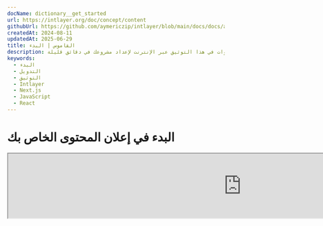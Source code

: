 ```yaml
---
docName: dictionary__get_started
url: https://intlayer.org/doc/concept/content
githubUrl: https://github.com/aymericzip/intlayer/blob/main/docs/docs/ar/dictionary/get_started.md
createdAt: 2024-08-11
updatedAt: 2025-06-29
title: القاموس | البدء
description: اكتشف كيفية إعلان واستخدام القواميس في موقعك متعدد اللغات. اتبع الخطوات في هذا التوثيق عبر الإنترنت لإعداد مشروعك في دقائق قليلة.
keywords:
  - البدء
  - التدويل
  - التوثيق
  - Intlayer
  - Next.js
  - JavaScript
  - React
---
```


# البدء في إعلان المحتوى الخاص بك

<iframe title="i18n، ماركداون، JSON… حل واحد لإدارة كل شيء | Intlayer" class="m-auto aspect-[16/9] w-full overflow-hidden rounded-lg border-0" allow="autoplay; gyroscope;" loading="lazy" width="1080" height="auto" src="https://www.youtube.com/embed/1VHgSY_j9_I?autoplay=0&amp;origin=http://intlayer.org&amp;controls=0&amp;rel=1"/>

## امتدادات الملفات

بشكل افتراضي، يقوم Intlayer بمراقبة جميع الملفات التي تحمل الامتدادات التالية لإعلانات المحتوى:

- `.content.json`
- `.content.ts`
- `.content.tsx`
- `.content.js`
- `.content.jsx`
- `.content.mjs`
- `.content.mjx`
- `.content.cjs`
- `.content.cjx`

سيبحث التطبيق عن الملفات التي تطابق نمط `./src/**/*.content.{json,ts,tsx,js,jsx,mjs,mjx,cjs,cjx}` بشكل افتراضي.

هذه الامتدادات الافتراضية مناسبة لمعظم التطبيقات. ومع ذلك، إذا كانت لديك متطلبات محددة، يرجى الرجوع إلى [دليل تخصيص امتدادات المحتوى](https://github.com/aymericzip/intlayer/blob/main/docs/docs/ar/configuration.md#content-configuration) للحصول على تعليمات حول كيفية إدارتها.

للحصول على قائمة كاملة بخيارات التكوين، قم بزيارة وثائق التكوين.

## إعلان المحتوى الخاص بك

قم بإنشاء وإدارة قواميسك:

```tsx fileName="src/example.content.tsx" contentDeclarationFormat="typescript"
import { type ReactNode } from "react";
import {
  t,
  enu,
  cond,
  nest,
  md,
  insert,
  file,
  type Dictionary,
} from "intlayer";

interface Content {
  imbricatedContent: {
    imbricatedContent2: {
      stringContent: string;
      numberContent: number;
      booleanContent: boolean;
      javaScriptContent: string;
    };
  };
  multilingualContent: string;
  quantityContent: string;
  conditionalContent: string;
  markdownContent: never;
  externalContent: string;
  insertionContent: string;
  nestedContent: string;
  fileContent: string;
  jsxContent: ReactNode;
}

export default {
  key: "page",
  content: {
    imbricatedContent: {
      imbricatedContent2: {
        stringContent: "مرحبا بالعالم",
        numberContent: 123,
        booleanContent: true,
        javaScriptContent: `${process.env.NODE_ENV}`, // بيئة جافا سكريبت الحالية
      },
    },
    multilingualContent: t({
      en: "English content",
      "en-GB": "English content (UK)",
      fr: "French content",
      es: "Spanish content",
    }),
    quantityContent: enu({
      "<-1": "أقل من ناقص سيارة واحدة",
      "-1": "ناقص سيارة واحدة",
      "0": "لا سيارات",
      "1": "سيارة واحدة",
      ">5": "بعض السيارات",
      ">19": "العديد من السيارات",
    }),
    conditionalContent: cond({
      true: "التحقق مفعل",
      false: "التحقق معطل",
    }),
    insertionContent: insert("مرحبًا {{name}}!"),
    nestedContent: nest(
      "navbar", // مفتاح القاموس للتداخل
      "login.button" // [اختياري] مسار المحتوى للتداخل
    ),
    fileContent: file("./path/to/file.txt"),
    externalContent: fetch("https://example.com").then((res) => res.json()),
    markdownContent: md("# مثال على ماركداون"),

    /*
     * متاح فقط باستخدام `react-intlayer` أو `next-intlayer`
     */
    jsxContent: <h1>عنواني</h1>,
  },
} satisfies Dictionary<Content>; // [اختياري] القاموس عام ويسمح لك بتقوية تنسيق قاموسك
```

```javascript fileName="src/example.content.mjx" contentDeclarationFormat="esm"
import { t, enu, cond, nest, md, insert, file } from "intlayer";

/** @type {import('intlayer').Dictionary} */
export default {
  key: "page",
  content: {
    imbricatedContent: {
      imbricatedContent2: {
        stringContent: "مرحبًا بالعالم",
        numberContent: 123,
        booleanContent: true,
        javaScriptContent: `${process.env.NODE_ENV}`,
      },
      imbricatedArray: [1, 2, 3],
    },
    multilingualContent: t({
      en: "محتوى إنجليزي",
      "en-GB": "محتوى إنجليزي (المملكة المتحدة)",
      fr: "محتوى فرنسي",
      es: "محتوى إسباني",
    }),
    quantityContent: enu({
      "<-1": "أقل من ناقص سيارة واحدة",
      "-1": "ناقص سيارة واحدة",
      "0": "لا سيارات",
      "1": "سيارة واحدة",
      ">5": "بعض السيارات",
      ">19": "العديد من السيارات",
    }),
    conditionalContent: cond({
      true: "التحقق مفعل",
      false: "التحقق معطل",
    }),
    insertionContent: insert("مرحبًا {{name}}!"),
    nestedContent: nest(
      "navbar", // مفتاح القاموس للتضمين
      "login.button" // [اختياري] المسار إلى المحتوى للتضمين
    ),
    markdownContent: md("# مثال على ماركداون"),
    fileContent: file("./path/to/file.txt"),
    externalContent: fetch("https://example.com").then((res) => res.json())

    // متاح فقط باستخدام `react-intlayer` أو `next-intlayer`
    jsxContent: <h1>عنواني</h1>,
  },
};
```

```javascript fileName="src/example.content.cjx" contentDeclarationFormat="commonjs"
const { t, enu, cond, nest, md, insert, file } = require("intlayer");

/** @type {import('intlayer').Dictionary} */
module.exports = {
  key: "page",
  content: {
    imbricatedContent: {
      imbricatedContent2: {
        stringContent: "مرحبا بالعالم",
        numberContent: 123,
        booleanContent: true,
        javaScriptContent: `${process.env.NODE_ENV}`,
      },
      imbricatedArray: [1, 2, 3],
    },
    multilingualContent: t({
      en: "English content",
      "en-GB": "English content (UK)",
      fr: "French content",
      es: "Spanish content",
    }),
    quantityContent: enu({
      "<-1": "أقل من ناقص سيارة واحدة",
      "-1": "ناقص سيارة واحدة",
      "0": "لا سيارات",
      "1": "سيارة واحدة",
      ">5": "بعض السيارات",
      ">19": "العديد من السيارات",
    }),
    conditionalContent: cond({
      true: "التحقق مفعل",
      false: "التحقق معطل",
    }),
    insertionContent: insert("مرحبًا {{name}}!"),
    nestedContent: nest(
      "navbar", // مفتاح القاموس للتضمين
      "login.button" // [اختياري] المسار إلى المحتوى للتضمين
    ),
    markdownContent: md("# مثال على ماركداون"),
    fileContent: file("./path/to/file.txt"),
    externalContent: fetch("https://example.com").then((res) => res.json())

    // متاح فقط باستخدام `react-intlayer` أو `next-intlayer`
    jsxContent: <h1>عنواني</h1>,
  },
};
```

```json5 fileName="src/example.content.json"  contentDeclarationFormat="json"
{
  "$schema": "https://intlayer.org/schema.json",
  "key": "page",
  "content": {
    "imbricatedContent": {
      "imbricatedContent2": {
        "stringContent": "مرحبًا بالعالم",
        "numberContent": 123,
        "booleanContent": true,
      },
      "imbricatedArray": [1, 2, 3],
    },
    "multilingualContent": {
      "nodeType": "translation",
      "translation": {
        "en": "English content",
        "en-GB": "English content (UK)",
        "fr": "French content",
        "es": "Spanish content",
      },
    },
    "quantityContent": {
      "nodeType": "enumeration",
      "enumeration": {
        "0": "لا سيارات",
        "1": "سيارة واحدة",
        "<-1": "أقل من ناقص سيارة واحدة",
        "-1": "ناقص سيارة واحدة",
        ">5": "بعض السيارات",
        ">19": "العديد من السيارات",
      },
    },
    "conditionalContent": {
      "nodeType": "condition",
      "condition": {
        "true": "التحقق مفعل",
        "false": "التحقق معطل",
      },
    },
    "insertionContent": {
      "nodeType": "insertion",
      "insertion": "مرحباً {{name}}!",
    },
    "nestedContent": {
      "nodeType": "nested",
      "nested": { "dictionaryKey": "app" },
    },
    "markdownContent": {
      "nodeType": "markdown",
      "markdown": "# مثال على ماركداون",
    },
    "fileContent": {
      "nodeType": "file",
      "file": "./path/to/file.txt",
    },
    "jsxContent": {
      "type": "h1",
      "key": null,
      "ref": null,
      "props": {
        "children": ["عنواني"],
      },
    },
  },
}
```

## تداخل الدوال

يمكنك بدون مشكلة تداخل الدوال داخل دوال أخرى.

مثال:

```javascript fileName="src/example.content.tsx" contentDeclarationFormat="typescript"
import { t, enu, cond, nest, md, type Dictionary } from "intlayer";

const getName = async () => "John Doe";

export default {
  key: "page",
  content: {
    // `getIntlayer('page','en').hiMessage` تُرجع `['Hi', ' ', 'John Doe']`
    hiMessage: [
      t({
        en: "Hi",
        fr: "Salut",
        es: "Hola",
      }),
      " ",
      getName(),
    ],
    // محتوى مركب يتداخل فيه الشرط، التعداد، والمحتوى متعدد اللغات
    // `getIntlayer('page','en').advancedContent(true)(10)` تُرجع 'Multiple items found'
    advancedContent: cond({
      true: enu({
        "0": t({
          en: "No items found",
          fr: "لم يتم العثور على أي عناصر",
          es: "لم يتم العثور على عناصر",
        }),
        "1": t({
          en: "تم العثور على عنصر واحد",
          fr: "تم العثور على عنصر واحد",
          es: "تم العثور على عنصر واحد",
        }),
        ">1": t({
          en: "تم العثور على عدة عناصر",
          fr: "تم العثور على عدة عناصر",
          es: "تم العثور على عدة عناصر",
        }),
      }),
      false: t({
        en: "لا توجد بيانات صالحة متاحة",
        fr: "لا توجد بيانات صالحة متاحة",
        es: "لا توجد بيانات صالحة متاحة",
      }),
    }),
  },
} satisfies Dictionary;
```

```javascript fileName="src/example.content.mjx" contentDeclarationFormat="esm"
import { t, enu, cond, nest, md } from "intlayer";

const getName = async () => "جون دو";

/** @type {import('intlayer').Dictionary} */
export default {
  key: "page",
  content: {
    // `getIntlayer('page','en').hiMessage` returns `['Hi', ' ', 'John Doe']`
    hiMessage: [
      t({
        en: "Hi",
        fr: "Salut",
        es: "Hola",
      }),
      " ",
      getName(),
    ],
    // محتوى مركب يدمج الشرط، التعداد، والمحتوى متعدد اللغات
    // `getIntlayer('page','en').advancedContent(true)(10) returns 'Multiple items found'`
    advancedContent: cond({
      true: enu({
        "0": t({
          en: "No items found",
          fr: "Aucun article trouvé",
          es: "No se encontraron artículos",
        }),
        "1": t({
          en: "One item found",
          fr: "Un article trouvé",
          es: "Se encontró un artículo",
        }),
        ">1": t({
          en: "تم العثور على عدة عناصر",
          fr: "Plusieurs articles trouvés",
          es: "Se encontraron múltiples artículos",
        }),
      }),
      false: t({
        en: "لا تتوفر بيانات صالحة",
        fr: "Aucune donnée valide disponible",
        es: "No hay datos válidos disponibles",
      }),
    }),
  },
};
```

```javascript fileName="src/example.content.cjx" contentDeclarationFormat="commonjs"
const { t, enu, cond, nest, md } = require("intlayer");

const getName = async () => "جون دو";

/** @type {import('intlayer').Dictionary} */
module.exports = {
  key: "page",
  content: {
    // `getIntlayer('page','en').hiMessage` returns `['Hi', ' ', 'John Doe']`
    hiMessage: [
      t({
        en: "مرحباً",
        fr: "Salut",
        es: "Hola",
      }),
      " ",
      getName(),
    ],
    // محتوى مركب يدمج الشرط، التعداد، والمحتوى متعدد اللغات
    // `getIntlayer('page','en').advancedContent(true)(10)` يعيد 'تم العثور على عناصر متعددة'
    advancedContent: cond({
      true: enu({
        "0": t({
          en: "لم يتم العثور على عناصر",
          fr: "Aucun article trouvé",
          es: "No se encontraron artículos",
        }),
        "1": t({
          en: "تم العثور على عنصر واحد",
          fr: "Un article trouvé",
          es: "Se encontró un artículo",
        }),
        ">1": t({
          en: "تم العثور على عناصر متعددة",
          fr: "Plusieurs articles trouvés",
          es: "Se encontraron múltiples artículos",
        }),
      }),
      false: t({
        en: "لا توجد بيانات صالحة متاحة",
        fr: "Aucune donnée valide disponible",
        es: "No hay datos válidos disponibles",
      }),
    }),
  },
};
```

```json5 fileName="src/example.content.json"  contentDeclarationFormat="json"
{
  "$schema": "https://intlayer.org/schema.json",
  "key": "page",
  "content": {
    "hiMessage": {
      "nodeType": "composite",
      "composite": [
        {
          "nodeType": "translation",
          "translation": {
            "en": "مرحباً",
            "fr": "Salut",
            "es": "Hola",
          },
        },
        " ",
        "John Doe",
      ],
    },
    "advancedContent": {
      "nodeType": "condition",
      "condition": {
        "true": {
          "nodeType": "enumeration",
          "enumeration": {
            "0": {
              "nodeType": "translation",
              "translation": {
                "en": "لم يتم العثور على عناصر",
                "fr": "Aucun article trouvé",
                "es": "No se encontraron artículos",
              },
            },
            "1": {
              "nodeType": "translation",
              "translation": {
                "en": "تم العثور على عنصر واحد",
                "fr": "Un article trouvé",
                "es": "Se encontró un artículo",
              },
            },
            ">1": {
              "nodeType": "translation",
              "translation": {
                "en": "تم العثور على عدة عناصر",
                "fr": "Plusieurs articles trouvés",
                "es": "Se encontraron múltiples artículos",
              },
            },
          },
        },
        "false": {
          "nodeType": "translation",
          "translation": {
            "en": "لا توجد بيانات صالحة متاحة",
            "fr": "Aucune donnée valide disponible",
            "es": "No hay datos válidos disponibles",
          },
        },
      },
    },
  },
}
```

## موارد إضافية

لمزيد من التفاصيل في Intlayer، يرجى الرجوع إلى الموارد التالية:

- [توثيق إعلان المحتوى حسب اللغة](https://github.com/aymericzip/intlayer/blob/main/docs/docs/ar/dictionary/per_locale_file.md)
- [توثيق محتوى الترجمة](https://github.com/aymericzip/intlayer/blob/main/docs/docs/ar/dictionary/translation.md)
- [توثيق محتوى التعداد](https://github.com/aymericzip/intlayer/blob/main/docs/docs/ar/dictionary/enumeration.md)
- [توثيق محتوى الشرط](https://github.com/aymericzip/intlayer/blob/main/docs/docs/ar/dictionary/condition.md)
- [توثيق محتوى الإدراج](https://github.com/aymericzip/intlayer/blob/main/docs/docs/ar/dictionary/insertion.md)
- [توثيق محتوى الملف](https://github.com/aymericzip/intlayer/blob/main/docs/docs/ar/dictionary/file.md)
- [توثيق محتوى التداخل](https://github.com/aymericzip/intlayer/blob/main/docs/docs/ar/dictionary/nesting.md)
- [توثيق محتوى ماركداون](https://github.com/aymericzip/intlayer/blob/main/docs/docs/ar/dictionary/markdown.md)
- [توثيق محتوى جلب الدوال](https://github.com/aymericzip/intlayer/blob/main/docs/docs/ar/dictionary/function_fetching.md)

## تاريخ الوثيقة

- 5.5.10 - 2025-06-29: بداية التاريخ
